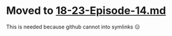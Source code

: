 # Moved to [18-23-Episode-14.md](../links/18-23-Episode-14.md)

This is needed because github cannot into symlinks 😑
